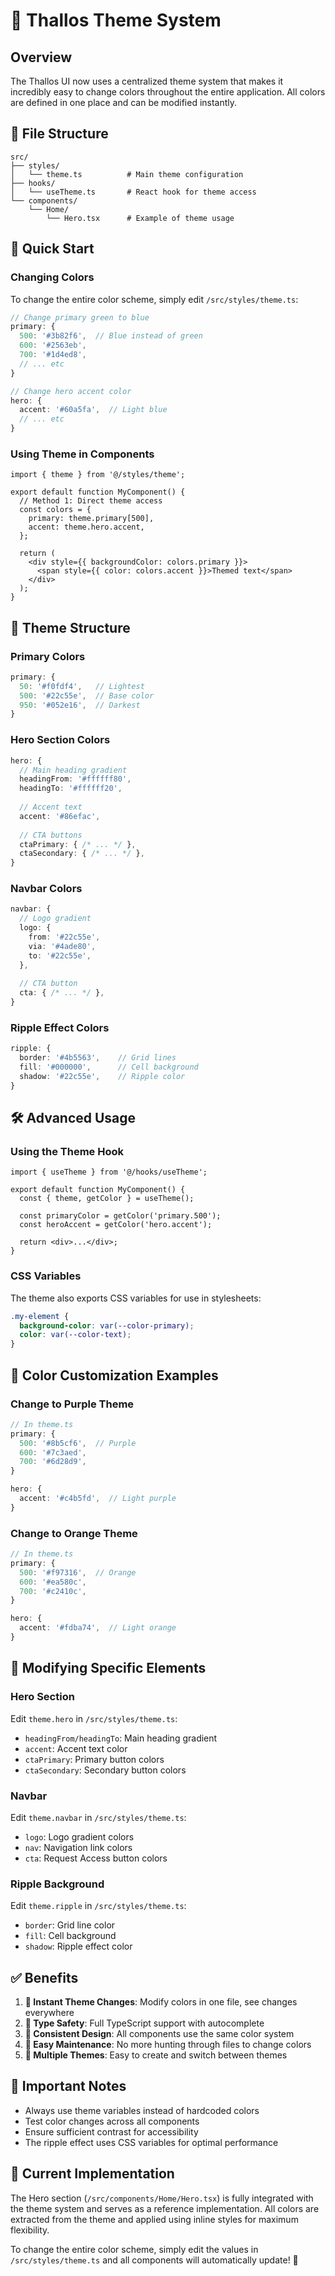 # 🎨 Thallos Theme System

## Overview
The Thallos UI now uses a centralized theme system that makes it incredibly easy to change colors throughout the entire application. All colors are defined in one place and can be modified instantly.

## 📁 File Structure
```
src/
├── styles/
│   └── theme.ts          # Main theme configuration
├── hooks/
│   └── useTheme.ts       # React hook for theme access
└── components/
    └── Home/
        └── Hero.tsx      # Example of theme usage
```

## 🚀 Quick Start

### Changing Colors
To change the entire color scheme, simply edit `/src/styles/theme.ts`:

```typescript
// Change primary green to blue
primary: {
  500: '#3b82f6',  // Blue instead of green
  600: '#2563eb',
  700: '#1d4ed8',
  // ... etc
}

// Change hero accent color
hero: {
  accent: '#60a5fa',  // Light blue
  // ... etc
}
```

### Using Theme in Components
```tsx
import { theme } from '@/styles/theme';

export default function MyComponent() {
  // Method 1: Direct theme access
  const colors = {
    primary: theme.primary[500],
    accent: theme.hero.accent,
  };

  return (
    <div style={{ backgroundColor: colors.primary }}>
      <span style={{ color: colors.accent }}>Themed text</span>
    </div>
  );
}
```

## 🎯 Theme Structure

### Primary Colors
```typescript
primary: {
  50: '#f0fdf4',   // Lightest
  500: '#22c55e',  // Base color
  950: '#052e16',  // Darkest
}
```

### Hero Section Colors
```typescript
hero: {
  // Main heading gradient
  headingFrom: '#ffffff80',
  headingTo: '#ffffff20',
  
  // Accent text
  accent: '#86efac',
  
  // CTA buttons
  ctaPrimary: { /* ... */ },
  ctaSecondary: { /* ... */ },
}
```

### Navbar Colors
```typescript
navbar: {
  // Logo gradient
  logo: {
    from: '#22c55e',
    via: '#4ade80',
    to: '#22c55e',
  },
  
  // CTA button
  cta: { /* ... */ },
}
```

### Ripple Effect Colors
```typescript
ripple: {
  border: '#4b5563',    // Grid lines
  fill: '#000000',      // Cell background
  shadow: '#22c55e',    // Ripple color
}
```

## 🛠️ Advanced Usage

### Using the Theme Hook
```tsx
import { useTheme } from '@/hooks/useTheme';

export default function MyComponent() {
  const { theme, getColor } = useTheme();
  
  const primaryColor = getColor('primary.500');
  const heroAccent = getColor('hero.accent');
  
  return <div>...</div>;
}
```

### CSS Variables
The theme also exports CSS variables for use in stylesheets:
```css
.my-element {
  background-color: var(--color-primary);
  color: var(--color-text);
}
```

## 🎨 Color Customization Examples

### Change to Purple Theme
```typescript
// In theme.ts
primary: {
  500: '#8b5cf6',  // Purple
  600: '#7c3aed',
  700: '#6d28d9',
}

hero: {
  accent: '#c4b5fd',  // Light purple
}
```

### Change to Orange Theme
```typescript
// In theme.ts
primary: {
  500: '#f97316',  // Orange
  600: '#ea580c',
  700: '#c2410c',
}

hero: {
  accent: '#fdba74',  // Light orange
}
```

## 🔧 Modifying Specific Elements

### Hero Section
Edit `theme.hero` in `/src/styles/theme.ts`:
- `headingFrom/headingTo`: Main heading gradient
- `accent`: Accent text color
- `ctaPrimary`: Primary button colors
- `ctaSecondary`: Secondary button colors

### Navbar
Edit `theme.navbar` in `/src/styles/theme.ts`:
- `logo`: Logo gradient colors
- `nav`: Navigation link colors
- `cta`: Request Access button colors

### Ripple Background
Edit `theme.ripple` in `/src/styles/theme.ts`:
- `border`: Grid line color
- `fill`: Cell background
- `shadow`: Ripple effect color

## ✅ Benefits

1. **🔄 Instant Theme Changes**: Modify colors in one file, see changes everywhere
2. **🎯 Type Safety**: Full TypeScript support with autocomplete
3. **📱 Consistent Design**: All components use the same color system
4. **🚀 Easy Maintenance**: No more hunting through files to change colors
5. **🎨 Multiple Themes**: Easy to create and switch between themes

## 🚨 Important Notes

- Always use theme variables instead of hardcoded colors
- Test color changes across all components
- Ensure sufficient contrast for accessibility
- The ripple effect uses CSS variables for optimal performance

## 📝 Current Implementation

The Hero section (`/src/components/Home/Hero.tsx`) is fully integrated with the theme system and serves as a reference implementation. All colors are extracted from the theme and applied using inline styles for maximum flexibility.

To change the entire color scheme, simply edit the values in `/src/styles/theme.ts` and all components will automatically update! 🎉
